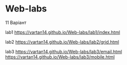 # Web-labs
11 Варіант


lab1
https://vartan14.github.io/Web-labs/lab1/index.html

lab2
https://vartan14.github.io/Web-labs/lab2/grid.html

lab3
https://vartan14.github.io/Web-labs/lab3/email.html                                                                                                               
https://vartan14.github.io/Web-labs/lab3/mobile.html

